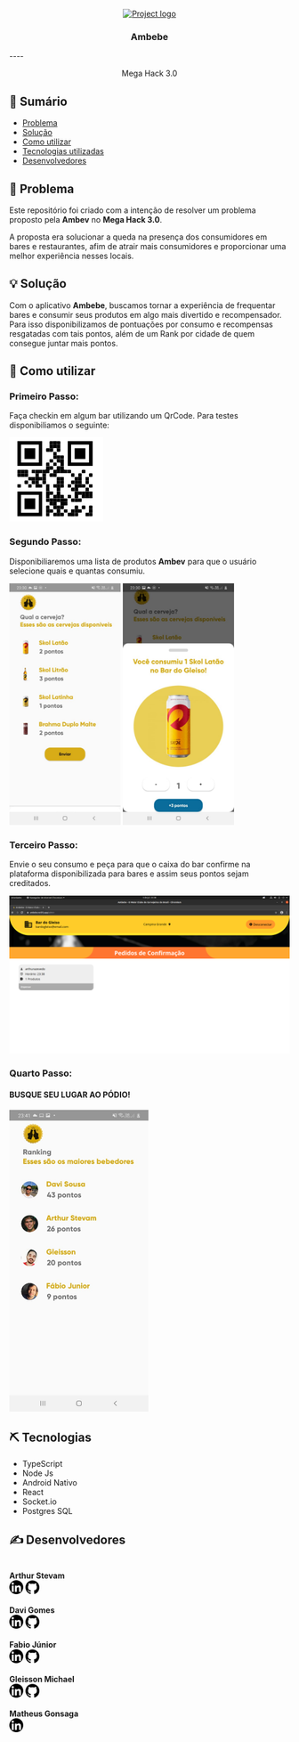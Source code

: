<p align="center">
  <a href="https://ambebe.netlify.app" rel="noopener">
 <img src="https://ambebe.netlify.app/static/media/cerveja.c094c8a6.jpg" alt="Project logo" width="600px"></a>
</p>
<h3 align="center">Ambebe</h3>
----
<p align="center"> Mega Hack 3.0
    <br> 
</p>

## 📝 Sumário

- [Problema](#problem_statement)
- [Solução](#idea)
- [Como utilizar](#usage)
- [Tecnologias utilizadas](#tech_stack)
- [Desenvolvedores](#authors)

## 🧐 Problema  <a name = "problem_statement"></a>

Este repositório foi criado com a intenção de resolver um problema proposto pela <b>Ambev</b> no <b>Mega Hack 3.0</b>. 

A proposta era solucionar a queda na presença dos consumidores em bares e restaurantes, afim de atrair mais consumidores e proporcionar uma melhor experiência nesses locais. 

## 💡 Solução <a name = "idea"></a>

Com o aplicativo <b>Ambebe</b>, buscamos tornar a experiência de frequentar bares e consumir seus produtos em algo mais divertido e recompensador. Para isso disponibilizamos de pontuações por consumo e recompensas resgatadas com tais pontos, além de um Rank por cidade de quem consegue juntar mais pontos.



## 🎈 Como utilizar <a name="usage"></a>

<h3>Primeiro Passo:</h3> 
<p>
    Faça checkin em algum bar utilizando um QrCode. Para testes disponibiliamos o seguinte:
</p>
<img src="./public/assets/qrCodeBar.png"/>
<h3>Segundo Passo:</h3>
<p>
    Disponibiliaremos uma lista de produtos <b>Ambev</b> para que o usuário selecione quais e quantas consumiu.
</p>
<img src="./public/assets/tela01.jpeg" width="200"/>
<img src="./public/assets/tela02.jpeg" width="200"/>
<h3>Terceiro Passo:</h3>
<p>
    Envie o seu consumo e peça para que o caixa do bar confirme na plataforma disponibilizada para bares e assim seus pontos sejam creditados.
</p>
<img src="./public/assets/site.png">
<h3>Quarto Passo:</h3>
<h4>BUSQUE SEU LUGAR AO PÓDIO!</h4>
<img src="./public/assets/podio.jpeg" width="250"/>

## ⛏️ Tecnologias<a name = "tech_stack"></a>


<ul>
<li>TypeScript </li>
<li>Node Js</li>
<li>Android Nativo</li>
<li>React</li>
<li>Socket.io</li>
<li>Postgres SQL</li>
</ul>

## ✍️ Desenvolvedores <a name = "authors"></a>
<div>
<br>
<b>Arthur Stevam</b>
<br>
<a href="https://www.linkedin.com/in/arthur-azev%C3%AAdo-8ab684173/"><img src="./public/assets/linkedin.png" width="25"/></a>
<a href="https://github.com/arthurazevedo"><img src="./public/assets/github.png" width="25"/></a>
</div>

<div>
<br>
<b>Davi Gomes</b>
<br>
<a href="https://www.linkedin.com/in/davig-sousa/"><img src="./public/assets/linkedin.png" width="25"/></a>
<a href="https://github.com/davigsousa"><img src="./public/assets/github.png" width="25"/></a>
</div>

<div>
<br>
<b>Fabio Júnior</b>
<br>
<a href="https://www.linkedin.com/in/f%C3%A1bio-j%C3%BAnior-573396140/"><img src="./public/assets/linkedin.png" width="25"/></a>
<a href="https://github.com/fabiioojr"><img src="./public/assets/github.png" width="25"/></a>
</div>

<div>
<br>
<b>Gleisson Michael</b>
<br>
<a href="https://www.linkedin.com/in/gleisson-michael/"><img src="./public/assets/linkedin.png" width="25"/></a>
<a href="https://github.com/Gleissonmichael"><img src="./public/assets/github.png" width="25"/></a>
</div>


<div>
<br>
<b>Matheus Gonsaga</b>
<br>
<a href="https://www.linkedin.com/in/matheus-g-83176393/"><img src="./public/assets/linkedin.png" width="25"/></a>
</div>
